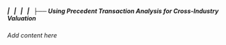 ##### |   |   |   |   ├── Using Precedent Transaction Analysis for Cross-Industry Valuation

*Add content here*